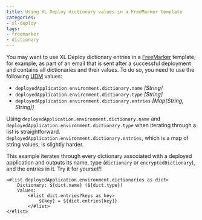 ```yaml
---
title: Using XL Deploy dictionary values in a FreeMarker template
categories:
- xl-deploy
tags:
- freemarker
- dictionary
---
```


You may want to use XL Deploy dictionary entries in a [FreeMarker](http://freemarker.org/) template; for example, as part of an email that is sent after a successful deployment and contains all dictionaries and their values. To do so, you need to use the following [UDM](http://docs.xebialabs.com/releases/latest/xl-deploy/referencemanual.html#unified-deployment-model-udm) values:

* `deployedApplication.environment.dictionary.name` *[String]*
* `deployedApplication.environment.dictionary.type` *[String]*
* `deployedApplication.environment.dictionary.entries` *[Map(String, String)]*

Using `deployedApplication.environment.dictionary.name` and `deployedApplication.environment.dictionary.type` when iterating through a list is straightforward. `deployedApplication.environment.dictionary.entries`, which is a map of string values, is slightly harder.

This example iterates through every dictionary associated with a deployed application and outputs its name, type (`dictionary` or `encryptedDictionary`), and the entries in it. Try it for yourself!

    <#list deployedApplication.environment.dictionaries as dict> 
        Dictionary: ${dict.name} (${dict.type}) 
        Values: 
            <#list dict.entries?keys as key> 
                ${key} = ${dict.entries[key]}
            </#list>
    </#list>
